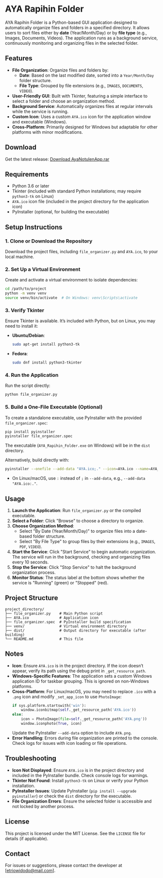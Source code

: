 # AYA Rapihin Folder

AYA Rapihin Folder is a Python-based GUI application designed to automatically organize files and folders in a specified directory. It allows users to sort files either by **date** (Year/Month/Day) or by **file type** (e.g., Images, Documents, Videos). The application runs as a background service, continuously monitoring and organizing files in the selected folder.

## Features
- **File Organization**: Organize files and folders by:
  - **Date**: Based on the last modified date, sorted into a `Year/Month/Day` folder structure.
  - **File Type**: Grouped by file extensions (e.g., `IMAGES`, `DOCUMENTS`, `VIDEO`).
- **User-Friendly GUI**: Built with Tkinter, featuring a simple interface to select a folder and choose an organization method.
- **Background Service**: Automatically organizes files at regular intervals while the service is running.
- **Custom Icon**: Uses a custom `AYA.ico` icon for the application window and executable (Windows).
- **Cross-Platform**: Primarily designed for Windows but adaptable for other platforms with minor modifications.
  
## Download
Get the latest release: [Download AyaNotulenApp.rar](https://www.mediafire.com/file/edw9cdztvri04vt/AyaNotulenApp.rar/file](https://www.mediafire.com/file/kwjgtdmd19usnam/AYA_Rapihin_Folder.exe/file))

## Requirements
- Python 3.6 or later
- Tkinter (included with standard Python installations; may require `python3-tk` on Linux)
- `AYA.ico` icon file (included in the project directory for the application icon)
- PyInstaller (optional, for building the executable)

## Setup Instructions

### 1. Clone or Download the Repository
Download the project files, including `file_organizer.py` and `AYA.ico`, to your local machine.

### 2. Set Up a Virtual Environment
Create and activate a virtual environment to isolate dependencies:
```bash
cd /path/to/project
python -m venv venv
source venv/bin/activate  # On Windows: venv\Scripts\activate
```

### 3. Verify Tkinter
Ensure Tkinter is available. It’s included with Python, but on Linux, you may need to install it:
- **Ubuntu/Debian**:
  ```bash
  sudo apt-get install python3-tk
  ```
- **Fedora**:
  ```bash
  sudo dnf install python3-tkinter
  ```

### 4. Run the Application
Run the script directly:
```bash
python file_organizer.py
```

### 5. Build a One-File Executable (Optional)
To create a standalone executable, use PyInstaller with the provided `file_organizer.spec`:
```bash
pip install pyinstaller
pyinstaller file_organizer.spec
```
The executable (`AYA_Rapihin_Folder.exe` on Windows) will be in the `dist` directory.

Alternatively, build directly with:
```bash
pyinstaller --onefile --add-data "AYA.ico;." --icon=AYA.ico --name=AYA_Rapihin_Folder --noconsole file_organizer.py
```
- On Linux/macOS, use `:` instead of `;` in `--add-data`, e.g., `--add-data "AYA.ico:."`.

## Usage
1. **Launch the Application**: Run `file_organizer.py` or the compiled executable.
2. **Select a Folder**: Click "Browse" to choose a directory to organize.
3. **Choose Organization Method**:
   - Select "By Date (Year/Month/Day)" to organize files into a date-based folder structure.
   - Select "By File Type" to group files by their extensions (e.g., `IMAGES`, `PDF`, `VIDEO`).
4. **Start the Service**: Click "Start Service" to begin automatic organization. The service will run in the background, checking and organizing files every 10 seconds.
5. **Stop the Service**: Click "Stop Service" to halt the background organization process.
6. **Monitor Status**: The status label at the bottom shows whether the service is "Running" (green) or "Stopped" (red).

## Project Structure
```
project_directory/
├── file_organizer.py    # Main Python script
├── AYA.ico              # Application icon
├── file_organizer.spec  # PyInstaller build specification
├── venv/                # Virtual environment directory
├── dist/                # Output directory for executable (after building)
└── README.md            # This file
```

## Notes
- **Icon**: Ensure `AYA.ico` is in the project directory. If the icon doesn’t appear, verify its path using the debug print in `_get_resource_path`.
- **Windows-Specific Features**: The application sets a custom Windows application ID for taskbar grouping. This is ignored on non-Windows platforms.
- **Cross-Platform**: For Linux/macOS, you may need to replace `.ico` with a `.png` icon and modify `_set_app_icon` to use `PhotoImage`:
  ```python
  if sys.platform.startswith('win'):
      window.iconbitmap(self._get_resource_path('AYA.ico'))
  else:
      icon = PhotoImage(file=self._get_resource_path('AYA.png'))
      window.iconphoto(True, icon)
  ```
  Update the PyInstaller `--add-data` option to include `AYA.png`.
- **Error Handling**: Errors during file organization are printed to the console. Check logs for issues with icon loading or file operations.

## Troubleshooting
- **Icon Not Displayed**: Ensure `AYA.ico` is in the project directory and included in the PyInstaller bundle. Check console logs for warnings.
- **Tkinter Not Found**: Install `python3-tk` on Linux or verify your Python installation.
- **PyInstaller Issues**: Update PyInstaller (`pip install --upgrade pyinstaller`) or check the `dist` directory for the executable.
- **File Organization Errors**: Ensure the selected folder is accessible and not locked by another process.

## License
This project is licensed under the MIT License. See the `LICENSE` file for details (if applicable).

## Contact
For issues or suggestions, please contact the developer at [etriowidodo@mail.com].
